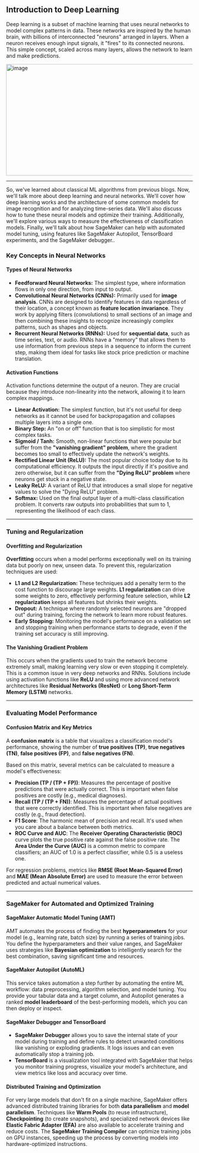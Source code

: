 ## Introduction to Deep Learning

Deep learning is a subset of machine learning that uses neural networks to model complex patterns in data. These networks are inspired by the human brain, with billions of interconnected "neurons" arranged in layers. When a neuron receives enough input signals, it "fires" to its connected neurons. This simple concept, scaled across many layers, allows the network to learn and make predictions.

<img width="1000" height="300" alt="image" src="https://github.com/user-attachments/assets/9c173813-11ac-43fb-a592-4a0e886d563a" />

---
So, we've learned about classical ML algorithms from previous blogs. Now, we'll talk more about deep learning and neural networks. We'll cover how deep learning works and the architecture of some common models for image recognition and for analyzing time-series data. We'll also discuss how to tune these neural models and optimize their training. Additionally, we'll explore various ways to measure the effectiveness of classification models. Finally, we'll talk about how SageMaker can help with automated model tuning, using features like SageMaker Autopilot, TensorBoard experiments, and the SageMaker debugger..

### Key Concepts in Neural Networks

#### **Types of Neural Networks**
* **Feedforward Neural Networks:** The simplest type, where information flows in only one direction, from input to output.
* **Convolutional Neural Networks (CNNs):** Primarily used for **image analysis**. CNNs are designed to identify features in data regardless of their location, a concept known as **feature location invariance**. They work by applying filters (convolutions) to small sections of an image and then combining these insights to recognize increasingly complex patterns, such as shapes and objects.
* **Recurrent Neural Networks (RNNs):** Used for **sequential data**, such as time series, text, or audio. RNNs have a "memory" that allows them to use information from previous steps in a sequence to inform the current step, making them ideal for tasks like stock price prediction or machine translation.

#### **Activation Functions**
Activation functions determine the output of a neuron. They are crucial because they introduce non-linearity into the network, allowing it to learn complex mappings.

* **Linear Activation:** The simplest function, but it's not useful for deep networks as it cannot be used for backpropagation and collapses multiple layers into a single one.
* **Binary Step:** An "on or off" function that is too simplistic for most complex tasks.
* **Sigmoid / Tanh:** Smooth, non-linear functions that were popular but suffer from the **"vanishing gradient" problem**, where the gradient becomes too small to effectively update the network's weights.
* **Rectified Linear Unit (ReLU):** The most popular choice today due to its computational efficiency. It outputs the input directly if it's positive and zero otherwise, but it can suffer from the **"Dying ReLU" problem** where neurons get stuck in a negative state.
* **Leaky ReLU:** A variant of ReLU that introduces a small slope for negative values to solve the "Dying ReLU" problem.
* **Softmax:** Used on the final output layer of a multi-class classification problem. It converts raw outputs into probabilities that sum to 1, representing the likelihood of each class.

---

### Tuning and Regularization

#### **Overfitting and Regularization**
**Overfitting** occurs when a model performs exceptionally well on its training data but poorly on new, unseen data. To prevent this, regularization techniques are used:

* **L1 and L2 Regularization:** These techniques add a penalty term to the cost function to discourage large weights. **L1 regularization** can drive some weights to zero, effectively performing feature selection, while **L2 regularization** keeps all features but shrinks their weights.
* **Dropout:** A technique where randomly selected neurons are "dropped out" during training, forcing the network to learn more robust features.
* **Early Stopping:** Monitoring the model's performance on a validation set and stopping training when performance starts to degrade, even if the training set accuracy is still improving.

#### **The Vanishing Gradient Problem**
This occurs when the gradients used to train the network become extremely small, making learning very slow or even stopping it completely. This is a common issue in very deep networks and RNNs. Solutions include using activation functions like **ReLU** and using more advanced network architectures like **Residual Networks (ResNet)** or **Long Short-Term Memory (LSTM)** networks.

---

### Evaluating Model Performance

#### **Confusion Matrix and Key Metrics**
A **confusion matrix** is a table that visualizes a classification model's performance, showing the number of **true positives (TP)**, **true negatives (TN)**, **false positives (FP)**, and **false negatives (FN)**. 

Based on this matrix, several metrics can be calculated to measure a model's effectiveness:

* **Precision (TP / (TP + FP))**: Measures the percentage of positive predictions that were actually correct. This is important when false positives are costly (e.g., medical diagnoses).
* **Recall (TP / (TP + FN))**: Measures the percentage of actual positives that were correctly identified. This is important when false negatives are costly (e.g., fraud detection).
* **F1 Score**: The harmonic mean of precision and recall. It's used when you care about a balance between both metrics.
* **ROC Curve and AUC**: The **Receiver Operating Characteristic (ROC)** curve plots the true positive rate against the false positive rate. The **Area Under the Curve (AUC)** is a common metric to compare classifiers; an AUC of 1.0 is a perfect classifier, while 0.5 is a useless one.

For regression problems, metrics like **RMSE (Root Mean-Squared Error)** and **MAE (Mean Absolute Error)** are used to measure the error between predicted and actual numerical values.

---

### SageMaker for Automated and Optimized Training

#### **SageMaker Automatic Model Tuning (AMT)**
AMT automates the process of finding the best **hyperparameters** for your model (e.g., learning rate, batch size) by running a series of training jobs. You define the hyperparameters and their value ranges, and SageMaker uses strategies like **Bayesian optimization** to intelligently search for the best combination, saving significant time and resources.

#### **SageMaker Autopilot (AutoML)**
This service takes automation a step further by automating the entire ML workflow: data preprocessing, algorithm selection, and model tuning. You provide your tabular data and a target column, and Autopilot generates a ranked **model leaderboard** of the best-performing models, which you can then deploy or inspect.

#### **SageMaker Debugger and TensorBoard**
* **SageMaker Debugger** allows you to save the internal state of your model during training and define rules to detect unwanted conditions like vanishing or exploding gradients. It logs issues and can even automatically stop a training job.
* **TensorBoard** is a visualization tool integrated with SageMaker that helps you monitor training progress, visualize your model's architecture, and view metrics like loss and accuracy over time.

#### **Distributed Training and Optimization**
For very large models that don't fit on a single machine, SageMaker offers advanced distributed training libraries for both **data parallelism** and **model parallelism**. Techniques like **Warm Pools** (to reuse infrastructure), **Checkpointing** (to create snapshots), and specialized network devices like **Elastic Fabric Adapter (EFA)** are also available to accelerate training and reduce costs. The **SageMaker Training Compiler** can optimize training jobs on GPU instances, speeding up the process by converting models into hardware-optimized instructions.
